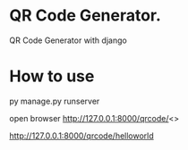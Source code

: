 # QR Code Generator.
QR Code Generator with django

# How to use
py manage.py runserver

open browser
http://127.0.0.1:8000/qrcode/<<Text to gen.Qr code>>
  
http://127.0.0.1:8000/qrcode/helloworld

